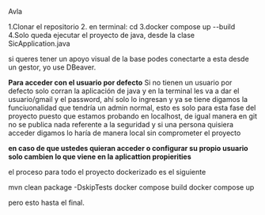 Avla

1.Clonar el repositorio
2. en terminal: cd
3.docker compose up --build
4.Solo queda ejecutar el proyecto de java, desde la clase SicApplication.java

si queres tener un apoyo visual de la base podes conectarte a esta desde un gestor, yo use DBeaver.

**Para acceder con el usuario por defecto**
Si no tienen un usuario por defecto solo corran la aplicación de java y en la terminal les va a dar el usuario/gmail y el password, ahí solo lo ingresan y ya se tiene digamos la funciuonalidad que tendría un admin normal, esto es solo para esta fase del proyecto puesto que estamos probando en localhost, de igual manera en git no se publica nada referente a la seguridad y si una persona quisiera acceder digamos lo haría de manera local sin comprometer el proyecto

**en caso de que ustedes quieran acceder o configurar su propio usuario solo cambien lo que viene en la aplicattion propierities**

el proceso para todo el proyecto dockerizado 
es el siguiente 

mvn clean package -DskipTests
docker compose build
docker compose up

pero esto hasta el final.